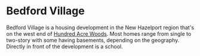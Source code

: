 # Bedford Village

Bedford Village is a housing development in the New Hazelport region that's on the west end of [Hundred Acre Woods](hundredacre.md). Most homes range from single to two-story with some having basements, depending on the geography. Directly in front of the development is a school.
